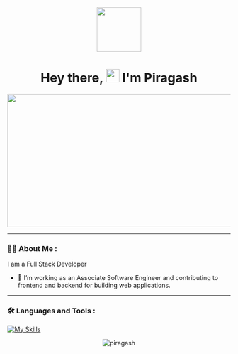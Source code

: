 <div id="header" align="center">
  <img src="https://media.giphy.com/media/M9gbBd9nbDrOTu1Mqx/giphy.gif" width="100"/>
  <h1>
  Hey there,
  <img src="https://media.giphy.com/media/hvRJCLFzcasrR4ia7z/giphy.gif" width="30px"/>
  I'm Piragash
</h1>
</div>

<div align="center">
  <img src="https://media.giphy.com/media/dWesBcTLavkZuG35MI/giphy.gif" width="600" height="300"/>
</div>

---

### :man_technologist: About Me :
I am a Full Stack Developer
- :telescope: I’m working as an Associate Software Engineer and contributing to frontend and backend for building web applications.


---

### :hammer_and_wrench: Languages and Tools :

[![My Skills](https://skillicons.dev/icons?i=php,laravel,aws,js,react,vue,nodejs,ts,docker,git,graphql,mysql&perline=9)](https://skillicons.dev)

<p align="center"> <img src="https://github-readme-stats.vercel.app/api?username=piragash-29&show_icons=true&theme=gotham" alt="piragash" />
